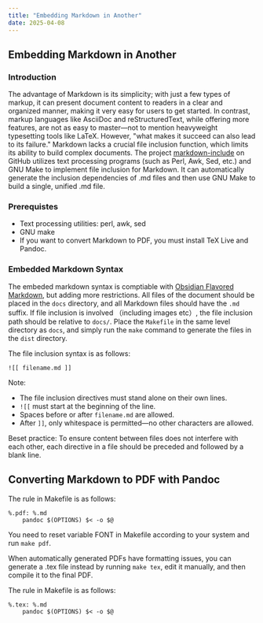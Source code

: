 ```yaml
---
title: "Embedding Markdown in Another"
date: 2025-04-08
---
```


## Embedding Markdown in Another

### Introduction

The advantage of Markdown is its simplicity; with just a few types of markup, it can present document content to readers in a clear and organized manner, making it very easy for users to get started. In contrast, markup languages like AsciiDoc and reStructuredText, while offering more features, are not as easy to master—not to mention heavyweight typesetting tools like LaTeX. However, "what makes it succeed can also lead to its failure." Markdown lacks a crucial file inclusion function, which limits its ability to build complex documents. The project [markdown-include](https://github.com/atlaxon/markdown-include) on GitHub utilizes text processing programs (such as Perl, Awk, Sed, etc.) and GNU Make to implement file inclusion for Markdown. It can automatically generate the inclusion dependencies of .md files and then use GNU Make to build a single, unified .md file.

### Prerequistes

- Text processing utilities: perl, awk, sed
- GNU make
- If you want to convert Markdown to PDF, you must install TeX Live and Pandoc.

### Embedded Markdown Syntax

The embeded markdown syntax is comptiable with [Obsidian Flavored Markdown](https://help.obsidian.md/obsidian-flavored-markdown), but adding more restrictions. All files of the document should be placed in the `docs` directory, and all Markdown files should have the `.md` suffix. If file inclusion is involved （including images etc）, the file inclusion path should be relative to `docs/`. Place the `Makefile` in the same level directory as `docs`, and simply run the `make` command to generate the files in the `dist` directory.

The file inclusion syntax is as follows:

```
![[ filename.md ]]
```

Note:

- The file inclusion directives must stand alone on their own lines.
- `![[` must start at the beginning of the line.
- Spaces before or after `filename.md` are allowed.
- After `]]`, only whitespace is permitted—no other characters are allowed.

Beset practice: To ensure content between files does not interfere with each other, each directive in a file should be preceded and followed by a blank line.

## Converting Markdown to PDF with Pandoc

The rule in Makefile is as follows:

```
%.pdf: %.md
	pandoc $(OPTIONS) $< -o $@
```

You need to reset variable FONT in Makefile according to your system and run `make pdf`.

When automatically generated PDFs have formatting issues, you can generate a .tex file instead by running `make tex`, edit it manually, and then compile it to the final PDF.

The rule in Makefile is as follows:

```
%.tex: %.md
	pandoc $(OPTIONS) $< -o $@
```
